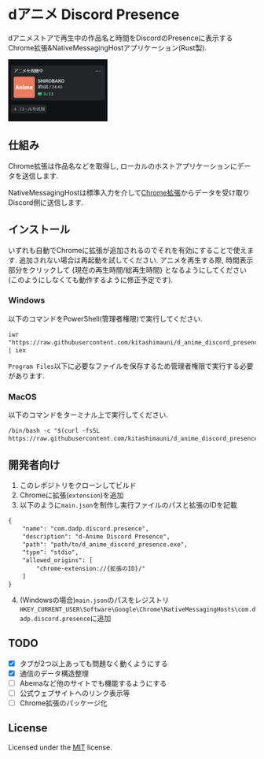 # dアニメ Discord Presence

dアニメストアで再生中の作品名と時間をDiscordのPresenceに表示するChrome拡張&NativeMessagingHostアプリケーション(Rust製).

 <img src="https://github.com/kitashimauni/d_anime_discord_presence/blob/main/assets/screenshot1.png" width="40%" />


## 仕組み
Chrome拡張は作品名などを取得し, ローカルのホストアプリケーションにデータを送信します.

NativeMessagingHostは標準入力を介して[Chrome拡張](https://chromewebstore.google.com/detail/danimediscordpresence/ifenbhbjocjihjlmbbmdegolkpjmecag)からデータを受け取りDiscord側に送信します.

## インストール
いずれも自動でChromeに拡張が追加されるのでそれを有効にすることで使えます. 追加されない場合は再起動を試してください.
アニメを再生する際, 時間表示部分をクリックして {現在の再生時間/総再生時間} となるようにしてください(このようにしなくても動作するように修正予定です).
### Windows
以下のコマンドをPowerShell(管理者権限)で実行してください.

```
iwr "https://raw.githubusercontent.com/kitashimauni/d_anime_discord_presence/main/installer/windows.ps1" | iex
```
`Program Files`以下に必要なファイルを保存するため管理者権限で実行する必要があります.

### MacOS
以下のコマンドをターミナル上で実行してください.

```
/bin/bash -c "$(curl -fsSL https://raw.githubusercontent.com/kitashimauni/d_anime_discord_presence/main/installer/mac.sh)"
```

## 開発者向け
1. このレポジトリをクローンしてビルド
2. Chromeに拡張(`extension`)を追加
3. 以下のように`main.json`を制作し実行ファイルのパスと拡張のIDを記載
```
{
    "name": "com.dadp.discord.presence",
    "description": "d-Anime Discord Presence",
    "path": "path/to/d_anime_discord_presence.exe",
    "type": "stdio",
    "allowed_origins": [
        "chrome-extension://{拡張のID}/"
    ]
}
``` 
4. (Windowsの場合)`main.json`のパスをレジストリ`HKEY_CURRENT_USER\Software\Google\Chrome\NativeMessagingHosts\com.dadp.discord.presence`に追加

## TODO
- [x] タブが2つ以上あっても問題なく動くようにする
- [x] 通信のデータ構造整理
- [ ] Abemaなど他のサイトでも機能するようにする
- [ ] 公式ウェブサイトへのリンク表示等
- [ ] Chrome拡張のパッケージ化

## License
Licensed under the [MIT](https://github.com/kitashimauni/d_anime_discord_presence/blob/main/License.txt) license.
